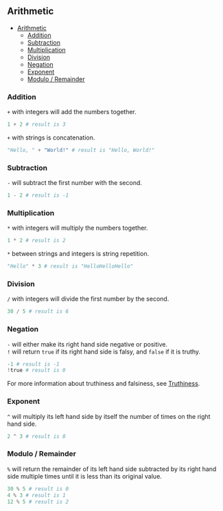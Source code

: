 ## Arithmetic

- [Arithmetic](#arithmetic)
  - [Addition](#addition)
  - [Subtraction](#subtraction)
  - [Multiplication](#multiplication)
  - [Division](#division)
  - [Negation](#negation)
  - [Exponent](#exponent)
  - [Modulo / Remainder](#modulo--remainder)

### Addition

`+` with integers will add the numbers together.

```python
1 + 2 # result is 3
```

`+` with strings is concatenation.

```python
"Hello, " + "World!" # result is "Hello, World!"
```

### Subtraction

`-` will subtract the first number with the second.

```python
1 - 2 # result is -1
```

### Multiplication

`*` with integers will multiply the numbers together.

```python
1 * 2 # result is 2
```

`*` between strings and integers is string repetition.

```python
"Hello" * 3 # result is "HelloHelloHello"
```

### Division

`/` with integers will divide the first number by the second.

```python
30 / 5 # result is 6
```

### Negation

`-` will either make its right hand side negative or positive. \
`!` will return `true` if its right hand side is falsy, and `false` if it is truthy.

```python
-1 # result is -1
!true # result is 0
```

For more information about truthiness and falsiness, see [Truthiness](./truthiness.md).

### Exponent

`^` will multiply its left hand side by itself the number of times on the right hand side.

```python
2 ^ 3 # result is 8
```

### Modulo / Remainder

`%` will return the remainder of its left hand side subtracted by its right hand side multiple times until it is less than its original value.

```python
30 % 5 # result is 0
4 % 3 # result is 1
12 % 5 # result is 2
```
